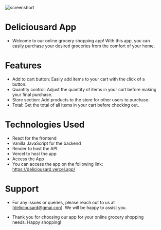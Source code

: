 ![screenshort](https://github.com/RemmyKyalo/deliciousard/blob/main/images/app.png)
# Deliciousard App
- Welcome to our online grocery shopping app! With this app, you can easily purchase your desired groceries from the comfort of your home.

# Features
- Add to cart button: Easily add items to your cart with the click of a button.
- Quantity control: Adjust the quantity of items in your cart before making your final purchase.
- Store section: Add products to the store for other users to purchase.
- Total: Get the total of all items in your cart before checking out.
# Technologies Used
- React for the frontend
- Vanilla JavaScript for the backend
- Render to host the API
- Vercel to host the app
- Access the App
- You can access the app on the following link: https://deliciousard.vercel.app/

# Support
- For any issues or queries, please reach out to us at [deliciousard@gmai.con]. We will be happy to assist you.

- Thank you for choosing our app for your online grocery shopping needs. Happy shopping!
